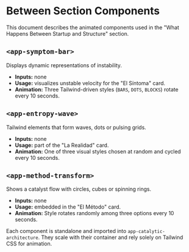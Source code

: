 # Between Section Components

This document describes the animated components used in the "What Happens Between Startup and Structure" section.

## `<app-symptom-bar>`

Displays dynamic representations of instability.

- **Inputs:** none
- **Usage:** visualizes unstable velocity for the "El Síntoma" card.
- **Animation:** Three Tailwind-driven styles (`BARS`, `DOTS`, `BLOCKS`) rotate every 10 seconds.

## `<app-entropy-wave>`

Tailwind elements that form waves, dots or pulsing grids.

- **Inputs:** none
- **Usage:** part of the "La Realidad" card.
- **Animation:** One of three visual styles chosen at random and cycled every 10 seconds.

## `<app-method-transform>`

Shows a catalyst flow with circles, cubes or spinning rings.

- **Inputs:** none
- **Usage:** embedded in the "El Método" card.
- **Animation:** Style rotates randomly among three options every 10 seconds.

Each component is standalone and imported into `app-catalytic-architecture`. They scale with their container and rely solely on Tailwind CSS for animation.
